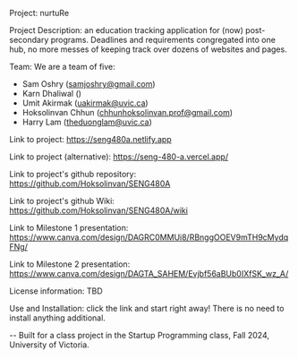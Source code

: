 Project: nurtuRe

Project Description: an education tracking application for (now) post-secondary programs. Deadlines and requirements congregated into one hub, no more messes of keeping track over dozens of websites and pages.

Team:
We are a team of five: 
- Sam Oshry (samjoshry@gmail.com)
- Karn Dhaliwal ()
- Umit Akirmak (uakirmak@uvic.ca)
- Hoksolinvan Chhun (chhunhoksolinvan.prof@gmail.com)
- Harry Lam (theduonglam@uvic.ca)

Link to project: https://seng480a.netlify.app

Link to project (alternative): https://seng-480-a.vercel.app/

Link to project's github repository: https://github.com/Hoksolinvan/SENG480A

Link to project's github Wiki: https://github.com/Hoksolinvan/SENG480A/wiki

Link to Milestone 1 presentation: https://www.canva.com/design/DAGRC0MMUi8/RBnggOOEV9mTH9cMydqFNg/

Link to Milestone 2 presentation: https://www.canva.com/design/DAGTA_SAHEM/Evjbf56aBUb0IXfSK_wz_A/

License information: TBD

Use and Installation: click the link and start right away! There is no need to install anything additional.

-- Built for a class project in the Startup Programming class, Fall 2024, University of Victoria.

